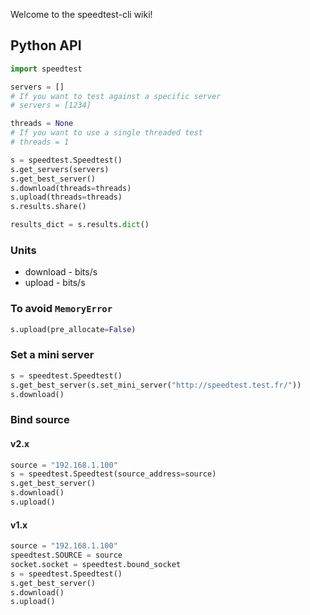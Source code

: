 Welcome to the speedtest-cli wiki!

## Python API

```python
import speedtest

servers = []
# If you want to test against a specific server
# servers = [1234]

threads = None
# If you want to use a single threaded test
# threads = 1

s = speedtest.Speedtest()
s.get_servers(servers)
s.get_best_server()
s.download(threads=threads)
s.upload(threads=threads)
s.results.share()

results_dict = s.results.dict()
```

### Units

* download - bits/s
* upload - bits/s

### To avoid `MemoryError`

```python
s.upload(pre_allocate=False)
```

### Set a mini server
```python
s = speedtest.Speedtest()
s.get_best_server(s.set_mini_server("http://speedtest.test.fr/"))
s.download()
```

### Bind source

#### v2.x

```python
source = "192.168.1.100"
s = speedtest.Speedtest(source_address=source)
s.get_best_server()
s.download()
s.upload()
```

#### v1.x
```python
source = "192.168.1.100"
speedtest.SOURCE = source
socket.socket = speedtest.bound_socket
s = speedtest.Speedtest()
s.get_best_server()
s.download()
s.upload()
```
